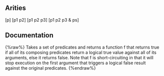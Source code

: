 ## Arities
[p]
[p1 p2]
[p1 p2 p3]
[p1 p2 p3 & ps]

## Documentation
{%raw%}
Takes a set of predicates and returns a function f that returns true if all of its
  composing predicates return a logical true value against all of its arguments, else it returns
  false. Note that f is short-circuiting in that it will stop execution on the first
  argument that triggers a logical false result against the original predicates.
{%endraw%}
